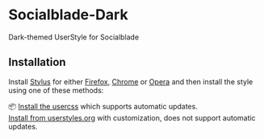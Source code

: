 # Socialblade-Dark
Dark-themed UserStyle for Socialblade

## Installation

Install [Stylus](https://add0n.com/stylus.html) for either [Firefox](https://addons.mozilla.org/en-US/firefox/addon/styl-us/), [Chrome](https://chrome.google.com/webstore/detail/stylus/clngdbkpkpeebahjckkjfobafhncgmne) or [Opera](https://addons.opera.com/en-gb/extensions/details/stylus/) and then install the style using one of these methods:

📦 [Install the usercss](https://github.com/DayvidKnows/Socialblade-Dark/raw/master/socialblade-dark.user.css) which supports automatic updates.<br>
[Install from userstyles.org](https://userstyles.org/styles/163474) with customization, does not support automatic updates.
